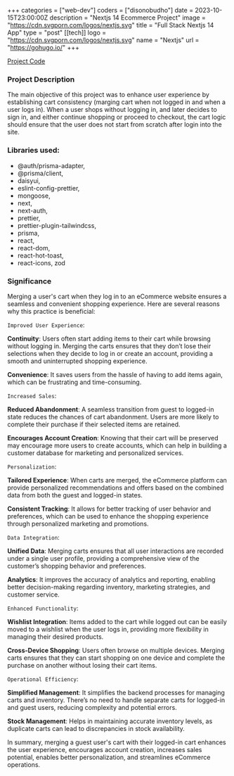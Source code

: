 +++
categories = ["web-dev"]
coders = ["disonobudho"]
date = 2023-10-15T23:00:00Z
description = "Nextjs 14 Ecommerce Project"
image = "https://cdn.svgporn.com/logos/nextjs.svg"
title = "Full Stack Nextjs 14 App"
type = "post"
[[tech]]
logo = "https://cdn.svgporn.com/logos/nextjs.svg"
name = "Nextjs"
url = "https://gohugo.io/"
+++

[Project Code](https://github.com/DisonUyoga/nextjs-advanced-ecommerce.git)

### Project Description

The main objective of this project was to enhance user experience by establishing cart consistency (marging cart when not logged in and when a user logs in). When a user shops without logging in, and later decides to sign in, and either continue shopping or proceed to checkout, the cart logic should ensure that the user does not start from scratch after login into the site.

### Libraries used:
- @auth/prisma-adapter,
- @prisma/client,
- daisyui,
- eslint-config-prettier,
- mongoose,
- next,
- next-auth,
- prettier,
- prettier-plugin-tailwindcss,
- prisma,
- react,
- react-dom,
- react-hot-toast,
- react-icons,
   zod

### Significance

Merging a user's cart when they log in to an eCommerce website ensures a seamless and convenient shopping experience. Here are several reasons why this practice is beneficial:

`Improved User Experience`:

**Continuity**: Users often start adding items to their cart while browsing without logging in. Merging the carts ensures that they don’t lose their selections when they decide to log in or create an account, providing a smooth and uninterrupted shopping experience.

**Convenience**: It saves users from the hassle of having to add items again, which can be frustrating and time-consuming.

`Increased Sales`:

**Reduced Abandonment**: A seamless transition from guest to logged-in state reduces the chances of cart abandonment. Users are more likely to complete their purchase if their selected items are retained.

**Encourages Account Creation**: Knowing that their cart will be preserved may encourage more users to create accounts, which can help in building a customer database for marketing and personalized services.

`Personalization`:

**Tailored Experience**: When carts are merged, the eCommerce platform can provide personalized recommendations and offers based on the combined data from both the guest and logged-in states.

**Consistent Tracking**: It allows for better tracking of user behavior and preferences, which can be used to enhance the shopping experience through personalized marketing and promotions.

`Data Integration`:

**Unified Data**: Merging carts ensures that all user interactions are recorded under a single user profile, providing a comprehensive view of the customer’s shopping behavior and preferences.

**Analytics**: It improves the accuracy of analytics and reporting, enabling better decision-making regarding inventory, marketing strategies, and customer service.

`Enhanced Functionality`:

**Wishlist Integration**: Items added to the cart while logged out can be easily moved to a wishlist when the user logs in, providing more flexibility in managing their desired products.

**Cross-Device Shopping**: Users often browse on multiple devices. Merging carts ensures that they can start shopping on one device and complete the purchase on another without losing their cart items.

`Operational Efficiency`:

**Simplified Management**: It simplifies the backend processes for managing carts and inventory. There’s no need to handle separate carts for logged-in and guest users, reducing complexity and potential errors.

**Stock Management**: Helps in maintaining accurate inventory levels, as duplicate carts can lead to discrepancies in stock availability.

In summary, merging a guest user's cart with their logged-in cart enhances the user experience, encourages account creation, increases sales potential, enables better personalization, and streamlines eCommerce operations.
